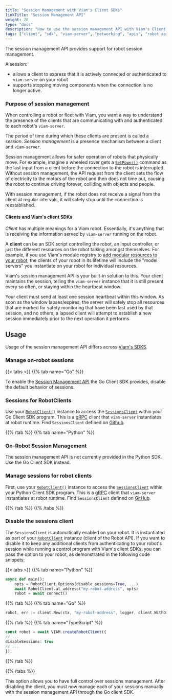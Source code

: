 ```yaml
---
title: "Session Management with Viam's Client SDKs"
linkTitle: "Session Management API"
weight: 20
type: "docs"
description: "How to use the session management API with Viam's Client SDKs."
tags: ["client", "sdk", "viam-server", "networking", "apis", "robot api", "session", "sessions", "session management"]
---
```


The session management API provides support for robot session management.

A session:

- allows a client to express that it is actively connected or authenticated to `viam-server` on your robot
- supports stopping moving components when the connection is no longer active.

### Purpose of session management

When controlling a robot or fleet with Viam, you want a way to understand the presence of the clients that are communicating with and authenticated to each robot's `viam-server`.

The period of time during which these clients are present is called a *session*.
*Session management* is a presence mechanism between a client and `viam-server`.

Session management allows for safer operation of robots that physically move.
For example, imagine a wheeled rover gets a [`SetPower()`](/components/base/#setpower) command as the last input from a client before the connection to the robot is interrupted.
Without session management, the API request from the client sets the flow of electricity to the motors of the robot and then does not time out, causing the robot to continue driving forever, colliding with objects and people.

With session management, if the robot does not receive a signal from the client at regular intervals, it will safely stop until the connection is reestablished.

#### Clients and Viam's client SDKs

*Client* has multiple meanings for a Viam robot.
Essentially, it's anything that is receiving the information served by `viam-server` running on the robot.

A **client** can be an SDK script controlling the robot, an input controller, or just the different resources on the robot talking amongst themselves.
For example, if you use Viam's module registry to [add modular resources to your robot](/extend/modular-resources/), the clients of your robot in its lifetime will include the "model servers" you instantiate on your robot for individual resources.

Viam's session management API is your built-in solution to this.
Your client maintains the session, telling the `viam-server` instance that it is still present every so often, or staying within the heartbeat window.

Your client must send at least one session heartbeat within this window.
As soon as the window lapses/expires, the server will safely stop all resources that are marked for safety monitoring that have been last used by that session, and no others; a lapsed client will attempt to establish a new session immediately prior to the next operation it performs.

## Usage

Usage of the session management API differs across [Viam's SDKS](/program/).

### Manage on-robot sessions

{{< tabs >}}
{{% tab name="Go" %}}

To enable the [Session Management API](https://pkg.go.dev/go.viam.com/rdk/session) the Go Client SDK provides, disable the default behavior of sessions.

### Sessions for RobotClients

Use your [`RobotClient()`](/program/apis/#robot-api) instance to access the [`SessionsClient`](https://pkg.go.dev/go.viam.com/rdk/session) within your Go Client SDK program.
This is a [gRPC](https://grpc.io/) client that `viam-server` instantiates at robot runtime.
Find `SessionsClient` defined on [Github](https://github.com/viamrobotics/rdk/blob/main/robot/client/client.go).

{{% /tab %}}
{{% tab name="Python" %}}

### On-Robot Session Management

The session management API is not currently provided in the Python SDK.
Use the Go Client SDK instead.

### Manage sessions for robot clients

First, use your [`RobotClient()`](/program/apis/#robot-api) instance to access the [`SessionsClient`](https://python.viam.dev/autoapi/viam/sessions_client/index.html#viam.sessions_client.SessionsClient) within your Python Client SDK program.
This is a [gRPC](https://grpc.io/) client that `viam-server` instantiates at robot runtime.
Find `SessionsClient` defined on [GitHub](https://github.com/viamrobotics/rdk/blob/main/robot/client/client.go).

{{% /tab %}}
{{% /tabs %}}

### Disable the sessions client

The `SessionsClient` is automatically enabled on your robot.
It is instantiated as part of your [`RobotClient`](/program/apis/#robot-api) instance (client of the Robot API).
If you want to disable it to keep any additional clients from authenticating to your robot's session while running a control program with Viam's client SDKs, you can pass the option to your robot, as demonstrated in the following code snippets:

{{< tabs >}}
{{% tab name="Python" %}}

```python {class="line-numbers linkable-line-numbers"}
async def main():
    opts = RobotClient.Options(disable_sessions=True, ...)
    await RobotClient.at_address("my-robot-address", opts)
    robot = await connect()
```

{{% /tab %}}
{{% tab name="Go" %}}

```go {class="line-numbers linkable-line-numbers"}
robot, err := client.New(ctx, "my-robot-address", logger, client.WithDisableSessions(), ...)
```

{{% /tab %}}
{{% tab name="TypeScript" %}}

```ts {class="line-numbers linkable-line-numbers"}
const robot = await VIAM.createRobotClient({
// ...
disableSessions: true
// ...
});
```

{{% /tab %}}

{{% /tabs %}}

This option allows you to have full control over sessions management.
After disabling the client, you must now manage each of your sessions manually with the session management API through the Go client SDK.
